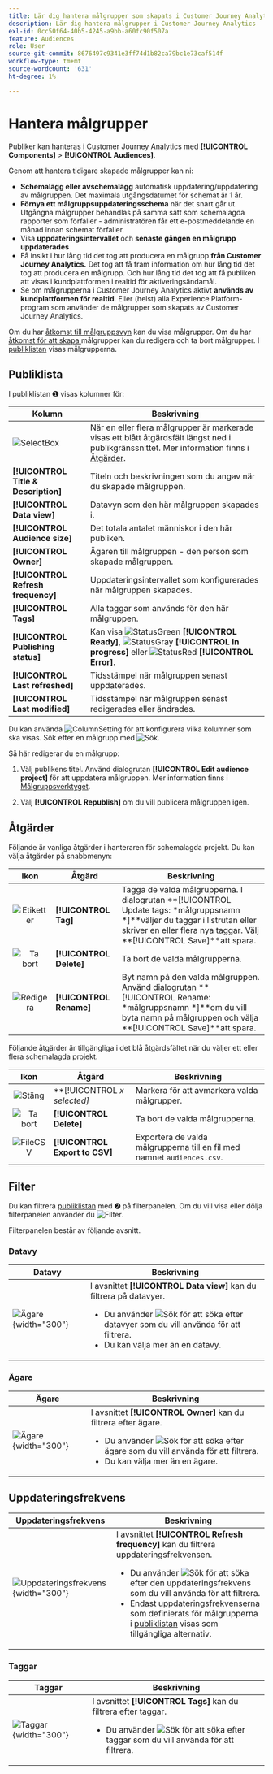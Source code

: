 ```yaml
---
title: Lär dig hantera målgrupper som skapats i Customer Journey Analytics
description: Lär dig hantera målgrupper i Customer Journey Analytics
exl-id: 0cc50f64-40b5-4245-a9bb-a60fc90f507a
feature: Audiences
role: User
source-git-commit: 8676497c9341e3ff74d1b82ca79bc1e73caf514f
workflow-type: tm+mt
source-wordcount: '631'
ht-degree: 1%

---
```


# Hantera målgrupper

Publiker kan hanteras i Customer Journey Analytics med **[!UICONTROL Components]** > **[!UICONTROL Audiences]**.

Genom att hantera tidigare skapade målgrupper kan ni:

* **Schemalägg eller avschemalägg** automatisk uppdatering/uppdatering av målgruppen. Det maximala utgångsdatumet för schemat är 1 år.
* **Förnya ett målgruppsuppdateringsschema** när det snart går ut. Utgångna målgrupper behandlas på samma sätt som schemalagda rapporter som förfaller - administratören får ett e-postmeddelande en månad innan schemat förfaller.
* Visa **uppdateringsintervallet** och **senaste gången en målgrupp uppdaterades**
* Få insikt i hur lång tid det tog att producera en målgrupp **från Customer Journey Analytics.** Det tog att få fram information om hur lång tid det tog att producera en målgrupp. Och hur lång tid det tog att få publiken att visas i kundplattformen i realtid för aktiveringsändamål.
* Se om målgrupperna i Customer Journey Analytics aktivt **används av kundplattformen för realtid**. Eller (helst) alla Experience Platform-program som använder de målgrupper som skapats av Customer Journey Analytics.

Om du har [åtkomst till målgruppsvyn](/help/technotes/access-control.md#user-level-access) kan du visa målgrupper. Om du har [åtkomst för att skapa ](/help/technotes/access-control.md#user-level-access) målgrupper kan du redigera och ta bort målgrupper. I [publiklistan](#audiences-list) visas målgrupperna.

## Publiklista

I publiklistan ➊ visas kolumner för:

| Kolumn | Beskrivning |
| --- | --- |
| ![SelectBox](/help/assets/icons/SelectBox.svg) | När en eller flera målgrupper är markerade visas ett blått åtgärdsfält längst ned i publikgränssnittet. Mer information finns i [Åtgärder](#actions). |
| **[!UICONTROL Title & Description]** | Titeln och beskrivningen som du angav när du skapade målgruppen. |
| **[!UICONTROL Data view]** | Datavyn som den här målgruppen skapades i. |
| **[!UICONTROL Audience size]** | Det totala antalet människor i den här publiken. |
| **[!UICONTROL Owner]** | Ägaren till målgruppen - den person som skapade målgruppen. |
| **[!UICONTROL Refresh frequency]** | Uppdateringsintervallet som konfigurerades när målgruppen skapades. |
| **[!UICONTROL Tags]** | Alla taggar som används för den här målgruppen. |
| **[!UICONTROL Publishing status]** | Kan visa ![StatusGreen](/help/assets/icons/StatusGreen.svg) **[!UICONTROL Ready]**, ![StatusGray](/help/assets/icons/StatusGray.svg) **[!UICONTROL In progress]** eller ![StatusRed](/help/assets/icons/StatusRed.svg) **[!UICONTROL Error]**. |
| **[!UICONTROL Last refreshed]** | Tidsstämpel när målgruppen senast uppdaterades. |
| **[!UICONTROL Last modified]** | Tidsstämpel när målgruppen senast redigerades eller ändrades. |

Du kan använda ![ColumnSetting](/help/assets/icons/ColumnSetting.svg) för att konfigurera vilka kolumner som ska visas. Sök efter en målgrupp med ![Sök](/help/assets/icons/Search.svg).

Så här redigerar du en målgrupp:

1. Välj publikens titel. Använd dialogrutan **[!UICONTROL Edit audience project]** för att uppdatera målgruppen. Mer information finns i [Målgruppsverktyget](publish.md#audience-builder).

1. Välj **[!UICONTROL Republish]** om du vill publicera målgruppen igen.


## Åtgärder

Följande är vanliga åtgärder i hanteraren för schemalagda projekt. Du kan välja åtgärder på snabbmenyn:

| Ikon | Åtgärd | Beskrivning |
|:---:|---|---|
| ![Etiketter](/help/assets/icons/Labels.svg) | **[!UICONTROL Tag]** | Tagga de valda målgrupperna. I dialogrutan **[!UICONTROL Update tags: *målgruppsnamn *]**väljer du taggar i listrutan eller skriver en eller flera nya taggar. Välj **[!UICONTROL Save]**att spara. |
| ![Ta bort](/help/assets/icons/Delete.svg) | **[!UICONTROL Delete]** | Ta bort de valda målgrupperna. |
| ![Redigera](/help/assets/icons/Edit.svg) | **[!UICONTROL Rename]** | Byt namn på den valda målgruppen. Använd dialogrutan **[!UICONTROL Rename: *målgruppsnamn *]**om du vill byta namn på målgruppen och välja **[!UICONTROL Save]**att spara. |

Följande åtgärder är tillgängliga i det blå åtgärdsfältet när du väljer ett eller flera schemalagda projekt.

| Ikon | Åtgärd | Beskrivning |
|:---:|---|---|
| ![Stäng](/help/assets/icons/Close.svg) | **[!UICONTROL *x *selected]** | Markera för att avmarkera valda målgrupper. |
| ![Ta bort](/help/assets/icons/Delete.svg) | **[!UICONTROL Delete]** | Ta bort de valda målgrupperna. |
| ![FileCSV](/help/assets/icons/FileCSV.svg) | **[!UICONTROL Export to CSV]** | Exportera de valda målgrupperna till en fil med namnet `audiences.csv`. |

## Filter

Du kan filtrera [publiklistan](#audiences-list) med ➋ på filterpanelen. Om du vill visa eller dölja filterpanelen använder du ![Filter](/help/assets/icons/Filter.svg).

Filterpanelen består av följande avsnitt.

### Datavy

| Datavy | Beskrivning |
|---|---|
| ![Ägare](/help/components/audiences/assets/audiences-filter-dataviews.png){width="300"} | I avsnittet **[!UICONTROL Data view]** kan du filtrera på datavyer. <ul><li>Du använder ![Sök](/help/assets/icons/Search.svg) för att söka efter datavyer som du vill använda för att filtrera.</li><li>Du kan välja mer än en datavy.</li></ul> |

### Ägare

| Ägare | Beskrivning |
|---|---|
| ![Ägare](/help/components/audiences/assets/audiences-filter-owner.png){width="300"} | I avsnittet **[!UICONTROL Owner]** kan du filtrera efter ägare. <ul><li>Du använder ![Sök](/help/assets/icons/Search.svg) för att söka efter ägare som du vill använda för att filtrera.</li><li>Du kan välja mer än en ägare. </li></ul> |

## Uppdateringsfrekvens

| Uppdateringsfrekvens | Beskrivning |
|---|---|
| ![Uppdateringsfrekvens](/help/components/audiences/assets/audiences-filter-refreshfrequency.png){width="300"} | I avsnittet **[!UICONTROL Refresh frequency]** kan du filtrera uppdateringsfrekvensen. <ul><li>Du använder ![Sök](/help/assets/icons/Search.svg) för att söka efter den uppdateringsfrekvens som du vill använda för att filtrera.</li><li>Endast uppdateringsfrekvenserna som definierats för målgrupperna <br/> i [publiklistan](#audiences-list) visas som tillgängliga alternativ.</li></ul> |


### Taggar

| Taggar | Beskrivning |
|---|---|
| ![Taggar](/help/components/audiences/assets/audiences-filter-tags.png){width="300"} | I avsnittet **[!UICONTROL Tags]** kan du filtrera efter taggar. <ul><li>Du använder ![Sök](/help/assets/icons/Search.svg) för att söka efter taggar som du vill använda för att filtrera. |
